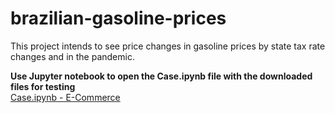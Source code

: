 # brazilian-gasoline-prices
This project intends to see price changes in gasoline prices by state tax rate changes and in the pandemic.

<strong> Use Jupyter notebook to open the Case.ipynb file with the downloaded files for testing </strong><br>
<a href="https://github.com/luiz-antonio-ck/brazilian-gasoline-prices/blob/main/Brazilian%20regular%20gas%20prices%20between%202019%20to%2007%202022.ipynb" class="image fit">Case.ipynb - E-Commerce</a>
